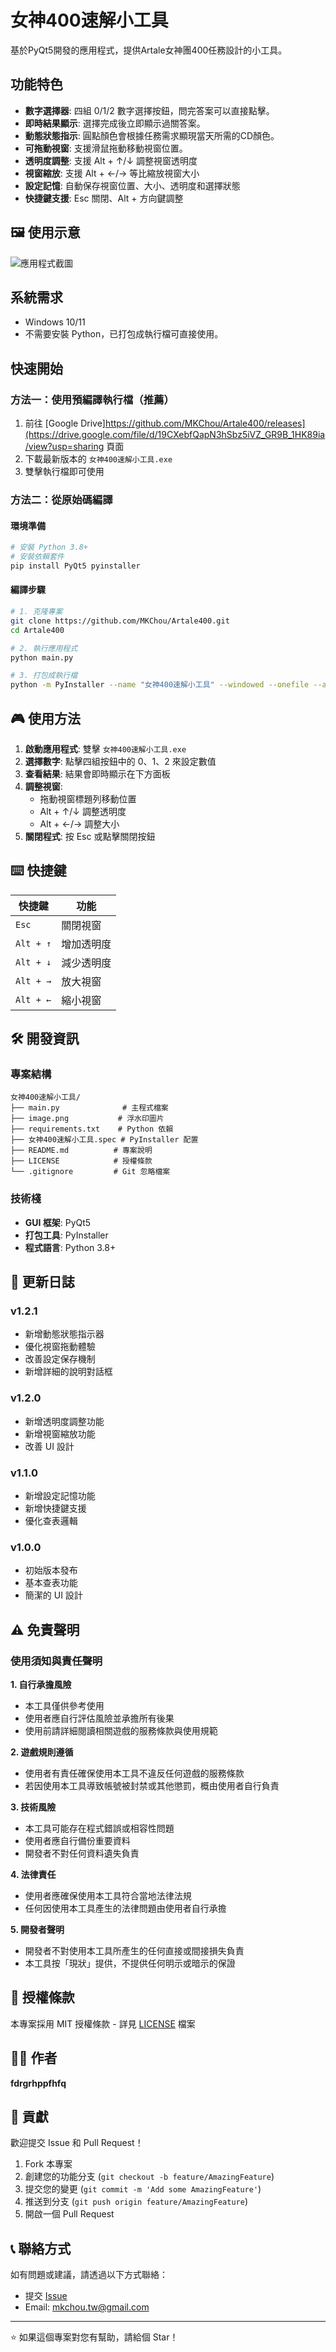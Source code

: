 # 女神400速解小工具

基於PyQt5開發的應用程式，提供Artale女神團400任務設計的小工具。

##  功能特色

- **數字選擇器**: 四組 0/1/2 數字選擇按鈕，問完答案可以直接點擊。
- **即時結果顯示**: 選擇完成後立即顯示過關答案。
- **動態狀態指示**: 圓點顏色會根據任務需求顯現當天所需的CD顏色。
- **可拖動視窗**: 支援滑鼠拖動移動視窗位置。
- **透明度調整**: 支援 Alt + ↑/↓ 調整視窗透明度
- **視窗縮放**: 支援 Alt + ←/→ 等比縮放視窗大小
- **設定記憶**: 自動保存視窗位置、大小、透明度和選擇狀態
- **快捷鍵支援**: Esc 關閉、Alt + 方向鍵調整

## 🖼 使用示意

![應用程式截圖](screenshot.png)

##  系統需求

- Windows 10/11
- 不需要安裝 Python，已打包成執行檔可直接使用。

##  快速開始

### 方法一：使用預編譯執行檔（推薦）

1. 前往 [Google Drive]https://github.com/MKChou/Artale400/releases](https://drive.google.com/file/d/19CXebfQapN3hSbz5iVZ_GR9B_1HK89ia/view?usp=sharing 頁面
2. 下載最新版本的 `女神400速解小工具.exe`
3. 雙擊執行檔即可使用

### 方法二：從原始碼編譯

#### 環境準備
```bash
# 安裝 Python 3.8+
# 安裝依賴套件
pip install PyQt5 pyinstaller
```

#### 編譯步驟
```bash
# 1. 克隆專案
git clone https://github.com/MKChou/Artale400.git
cd Artale400

# 2. 執行應用程式
python main.py

# 3. 打包成執行檔
python -m PyInstaller --name "女神400速解小工具" --windowed --onefile --add-data "image.png;." main.py
```

## 🎮 使用方法

1. **啟動應用程式**: 雙擊 `女神400速解小工具.exe`
2. **選擇數字**: 點擊四組按鈕中的 0、1、2 來設定數值
3. **查看結果**: 結果會即時顯示在下方面板
4. **調整視窗**: 
   - 拖動視窗標題列移動位置
   - Alt + ↑/↓ 調整透明度
   - Alt + ←/→ 調整大小
5. **關閉程式**: 按 Esc 或點擊關閉按鈕

## ⌨️ 快捷鍵

| 快捷鍵 | 功能 |
|--------|------|
| `Esc` | 關閉視窗 |
| `Alt + ↑` | 增加透明度 |
| `Alt + ↓` | 減少透明度 |
| `Alt + →` | 放大視窗 |
| `Alt + ←` | 縮小視窗 |

## 🛠️ 開發資訊

### 專案結構
```
女神400速解小工具/
├── main.py              # 主程式檔案
├── image.png           # 浮水印圖片
├── requirements.txt    # Python 依賴
├── 女神400速解小工具.spec # PyInstaller 配置
├── README.md          # 專案說明
├── LICENSE            # 授權條款
└── .gitignore         # Git 忽略檔案
```

### 技術棧
- **GUI 框架**: PyQt5
- **打包工具**: PyInstaller
- **程式語言**: Python 3.8+

## 📝 更新日誌

### v1.2.1
- 新增動態狀態指示器
- 優化視窗拖動體驗
- 改善設定保存機制
- 新增詳細的說明對話框

### v1.2.0
- 新增透明度調整功能
- 新增視窗縮放功能
- 改善 UI 設計

### v1.1.0
- 新增設定記憶功能
- 新增快捷鍵支援
- 優化查表邏輯

### v1.0.0
- 初始版本發布
- 基本查表功能
- 簡潔的 UI 設計

## ⚠️ 免責聲明

### 使用須知與責任聲明

**1. 自行承擔風險**
- 本工具僅供參考使用
- 使用者應自行評估風險並承擔所有後果
- 使用前請詳細閱讀相關遊戲的服務條款與使用規範

**2. 遊戲規則遵循**
- 使用者有責任確保使用本工具不違反任何遊戲的服務條款
- 若因使用本工具導致帳號被封禁或其他懲罰，概由使用者自行負責

**3. 技術風險**
- 本工具可能存在程式錯誤或相容性問題
- 使用者應自行備份重要資料
- 開發者不對任何資料遺失負責

**4. 法律責任**
- 使用者應確保使用本工具符合當地法律法規
- 任何因使用本工具產生的法律問題由使用者自行承擔

**5. 開發者聲明**
- 開發者不對使用本工具所產生的任何直接或間接損失負責
- 本工具按「現狀」提供，不提供任何明示或暗示的保證

## 📄 授權條款

本專案採用 MIT 授權條款 - 詳見 [LICENSE](LICENSE) 檔案

## 👨‍💻 作者

**fdrgrhppfhfq**

## 🤝 貢獻

歡迎提交 Issue 和 Pull Request！

1. Fork 本專案
2. 創建您的功能分支 (`git checkout -b feature/AmazingFeature`)
3. 提交您的變更 (`git commit -m 'Add some AmazingFeature'`)
4. 推送到分支 (`git push origin feature/AmazingFeature`)
5. 開啟一個 Pull Request

## 📞 聯絡方式

如有問題或建議，請透過以下方式聯絡：

- 提交 [Issue](https://github.com/MKChou/Artale400/issues)
- Email: mkchou.tw@gmail.com

---

⭐ 如果這個專案對您有幫助，請給個 Star！
